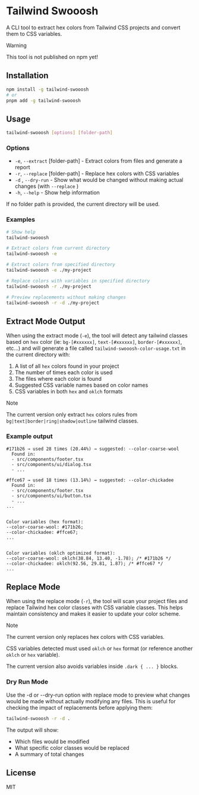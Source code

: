 # Tailwind Swooosh

A CLI tool to extract hex colors from Tailwind CSS projects and convert them to CSS variables.

> [!WARNING]
> This tool is not published on npm yet!

## Installation

```bash
npm install -g tailwind-swooosh
# or 
pnpm add -g tailwind-swooosh
```

## Usage

```bash
tailwind-swooosh [options] [folder-path]
```

### Options

- `-e`, `--extract` [folder-path] - Extract colors from files and generate a report
- `-r`, `--replace` [folder-path] - Replace hex colors with CSS variables
- `-d` , `--dry-run` - Show what would be changed without making actual changes (with `--replace` )
- `-h`, `--help` - Show help information

If no folder path is provided, the current directory will be used.

### Examples

```bash
# Show help
tailwind-swooosh

# Extract colors from current directory
tailwind-swooosh -e

# Extract colors from specified directory
tailwind-swooosh -e ./my-project

# Replace colors with variables in specified directory
tailwind-swooosh -r ./my-project

# Preview replacements without making changes
tailwind-swooosh -r -d ./my-project
```

## Extract Mode Output

When using the extract mode (`-e`), the tool will detect any tailwind classes based on `hex` color (ie: `bg-[#xxxxxx]`, `text-[#xxxxxx]`, `border-[#xxxxxx]`, etc...) and will generate a file called `tailwind-swooosh-color-usage.txt` in the current directory with:

1. A list of all `hex` colors found in your project
2. The number of times each color is used
3. The files where each color is found
4. Suggested CSS variable names based on color names
5. CSS variables in both `hex` and `oklch` formats

> [!NOTE]
> The current version only extract `hex` colors rules from `bg|text|border|ring|shadow|outline` tailwind classes.

### Example output

```plaintext
#171b26 → used 28 times (20.44%) → suggested: --color-coarse-wool
  Found in:
  - src/components/footer.tsx
  - src/components/ui/dialog.tsx
  - ...

#ffce67 → used 18 times (13.14%) → suggested: --color-chickadee
  Found in:
  - src/components/footer.tsx
  - src/components/ui/button.tsx
  - ...
...


Color variables (hex format):
--color-coarse-wool: #171b26;
--color-chickadee: #ffce67;
...


Color variables (oklch optimized format):
--color-coarse-wool: oklch(38.84, 13.40, -1.78); /* #171b26 */
--color-chickadee: oklch(92.56, 29.81, 1.87); /* #ffce67 */
...
```

## Replace Mode

When using the replace mode (`-r`), the tool will scan your project files and replace Tailwind hex color classes with CSS variable classes. This helps maintain consistency and makes it easier to update your color scheme.

> [!NOTE]
> The current version only replaces hex colors with CSS variables.
>
> CSS variables detected must used `oklch` or `hex` format (or reference another `oklch` or `hex` variable).
>
> The current version also avoids variables inside `.dark { ... }` blocks.

### Dry Run Mode

Use the -d or --dry-run option with replace mode to preview what changes would be made without actually modifying any files. This is useful for checking the impact of replacements before applying them:

```bash
tailwind-swooosh -r -d .
```

The output will show:

- Which files would be modified
- What specific color classes would be replaced
- A summary of total changes

## License

MIT